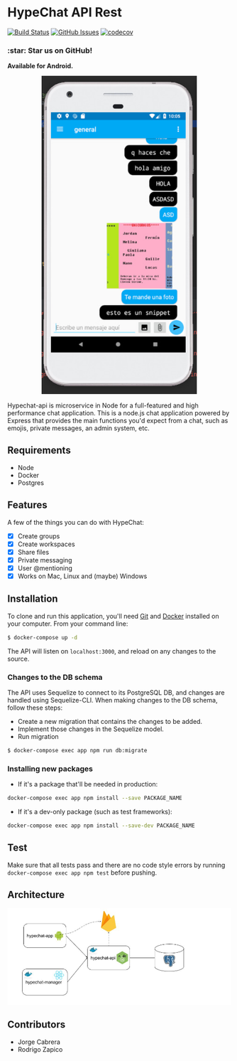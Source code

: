 # HypeChat API Rest

[![Build Status](https://travis-ci.com/jorgejcabrera/HypeChat.svg?branch=master)](https://travis-ci.com/jorgejcabrera/HypeChat)
[![GitHub Issues](https://img.shields.io/github/issues/jorgejcabrera/HypeChat.svg)](https://github.com/jorgejcabrera/HypeChat/issues)
[![codecov](https://codecov.io/gh/jorgejcabrera/HypeChat/branch/master/graphs/badge.svg)](https://codecov.io/gh/jorgejcabrera/HypeChat)

<h3 align="left"> :star: Star us on GitHub! </h3>

**Available for Android.**
<p align="center">
  <img src = "https://github.com/jorgejcabrera/HypeChat/blob/master/api/img/demo1.jpeg" width=350>
</p>
Hypechat-api is microservice in Node for a full-featured and high performance chat application. This is a node.js chat application powered by Express that provides the main functions you'd expect from a chat, such as emojis, private messages, an admin system, etc.

## Requirements
- Node
- Docker
- Postgres

## Features
A few of the things you can do with HypeChat:
- [X] Create groups
- [X] Create workspaces
- [X] Share files 
- [X] Private messaging
- [X] User @mentioning
- [X] Works on Mac, Linux and (maybe) Windows

## Installation
To clone and run this application, you'll need [Git](https://git-scm.com) and [Docker](https://www.docker.com/get-started) installed on your computer. From your command line:
 ```bash
$ docker-compose up -d
 ```
The API will listen on `localhost:3000`, and reload on any changes to the source.

### Changes to the DB schema
The API uses Sequelize to connect to its PostgreSQL DB, and changes are handled using Sequelize-CLI. When making changes to the DB schema, follow these steps:

* Create a new migration that contains the changes to be added.
* Implement those changes in the Sequelize model.
* Run migration 
```bash
$ docker-compose exec app npm run db:migrate
```

### Installing new packages
* If it's a package that'll be needed in production: 
```bash
docker-compose exec app npm install --save PACKAGE_NAME
```
* If it's a dev-only package (such as test frameworks): 
```bash
docker-compose exec app npm install --save-dev PACKAGE_NAME
```

## Test
Make sure that all tests pass and there are no code style errors by running `docker-compose exec app npm test` before pushing.

## Architecture
![alt text](https://github.com/jorgejcabrera/HypeChat/blob/master/api/img/Arquitectura.jpg)

## Contributors
- Jorge Cabrera
- Rodrigo Zapico
